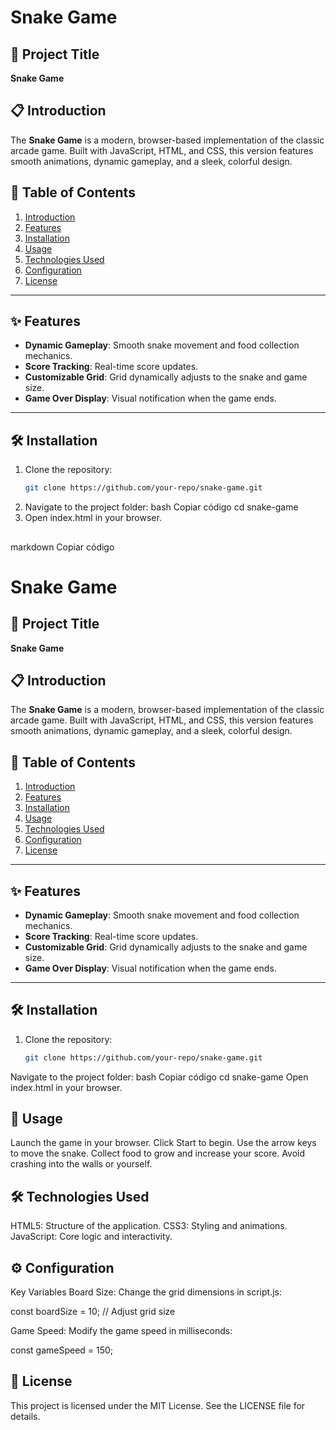 # Snake Game

## 📖 Project Title
**Snake Game**

## 📋 Introduction
The **Snake Game** is a modern, browser-based implementation of the classic arcade game. Built with JavaScript, HTML, and CSS, this version features smooth animations, dynamic gameplay, and a sleek, colorful design.

## 📜 Table of Contents
1. [Introduction](#introduction)
2. [Features](#features)
3. [Installation](#installation)
4. [Usage](#usage)
5. [Technologies Used](#technologies-used)
6. [Configuration](#configuration)
7. [License](#license)

---

## ✨ Features
- **Dynamic Gameplay**: Smooth snake movement and food collection mechanics.
- **Score Tracking**: Real-time score updates.
- **Customizable Grid**: Grid dynamically adjusts to the snake and game size.
- **Game Over Display**: Visual notification when the game ends.

---

## 🛠️ Installation
1. Clone the repository:
   ```bash
   git clone https://github.com/your-repo/snake-game.git
2. Navigate to the project folder:
bash
Copiar código
cd snake-game
3. Open index.html in your browser.

## 
markdown
Copiar código
# Snake Game

## 📖 Project Title
**Snake Game**

## 📋 Introduction
The **Snake Game** is a modern, browser-based implementation of the classic arcade game. Built with JavaScript, HTML, and CSS, this version features smooth animations, dynamic gameplay, and a sleek, colorful design.

## 📜 Table of Contents
1. [Introduction](#introduction)
2. [Features](#features)
3. [Installation](#installation)
4. [Usage](#usage)
5. [Technologies Used](#technologies-used)
6. [Configuration](#configuration)
7. [License](#license)

---

## ✨ Features
- **Dynamic Gameplay**: Smooth snake movement and food collection mechanics.
- **Score Tracking**: Real-time score updates.
- **Customizable Grid**: Grid dynamically adjusts to the snake and game size.
- **Game Over Display**: Visual notification when the game ends.

---

## 🛠️ Installation
1. Clone the repository:
   ```bash
   git clone https://github.com/your-repo/snake-game.git
Navigate to the project folder:
bash
Copiar código
cd snake-game
Open index.html in your browser.

## 🚀 Usage
Launch the game in your browser.
Click Start to begin.
Use the arrow keys to move the snake.
Collect food to grow and increase your score.
Avoid crashing into the walls or yourself.

## 🛠️ Technologies Used
HTML5: Structure of the application.
CSS3: Styling and animations.
JavaScript: Core logic and interactivity.

## ⚙️ Configuration
Key Variables
Board Size: Change the grid dimensions in script.js:

const boardSize = 10; // Adjust grid size

Game Speed: Modify the game speed in milliseconds:

const gameSpeed = 150;

## 📄 License
This project is licensed under the MIT License. See the LICENSE file for details.

